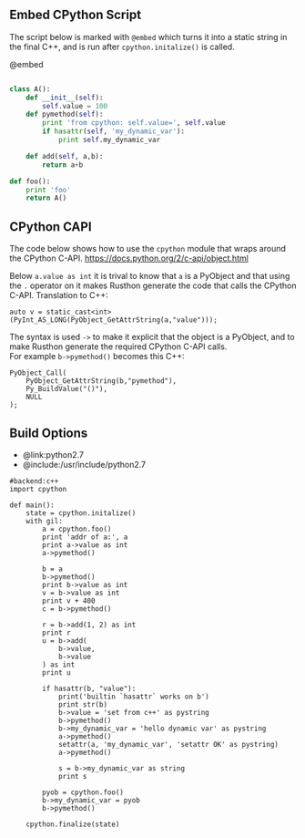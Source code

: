 Embed CPython Script
-------------

The script below is marked with `@embed` which turns it into a static string in the final C++,
and is run after `cpython.initalize()` is called.


@embed
```python

class A():
	def __init__(self):
		self.value = 100
	def pymethod(self):
		print 'from cpython: self.value=', self.value
		if hasattr(self, 'my_dynamic_var'):
			print self.my_dynamic_var

	def add(self, a,b):
		return a+b

def foo():
	print 'foo'
	return A()

```
CPython CAPI
------------
The code below shows how to use the `cpython` module that wraps around the CPython C-API.
https://docs.python.org/2/c-api/object.html

Below `a.value as int` it is trival to know that `a` is a PyObject and that using the `.` operator
on it makes Rusthon generate the code that calls the CPython C-API.
Translation to C++:
```
auto v = static_cast<int>(PyInt_AS_LONG(PyObject_GetAttrString(a,"value")));
```

The syntax is used `->` to make it explicit that the object is a PyObject,
and to make Rusthon generate the required CPython C-API calls.  
For example `b->pymethod()` becomes this C++:
```
PyObject_Call(
	PyObject_GetAttrString(b,"pymethod"),
	Py_BuildValue("()"),
	NULL
);
```


Build Options
-------------
* @link:python2.7
* @include:/usr/include/python2.7
```rusthon
#backend:c++
import cpython

def main():
	state = cpython.initalize()
	with gil:
		a = cpython.foo()
		print 'addr of a:', a
		print a->value as int
		a->pymethod()

		b = a
		b->pymethod()
		print b->value as int
		v = b->value as int
		print v + 400
		c = b->pymethod()

		r = b->add(1, 2) as int
		print r
		u = b->add(
			b->value, 
			b->value 
		) as int
		print u

		if hasattr(b, "value"):
			print('builtin `hasattr` works on b')
			print str(b)
			b->value = 'set from c++' as pystring
			b->pymethod()
			b->my_dynamic_var = 'hello dynamic var' as pystring
			a->pymethod()
			setattr(a, 'my_dynamic_var', 'setattr OK' as pystring)
			a->pymethod()

			s = b->my_dynamic_var as string
			print s

		pyob = cpython.foo()
		b->my_dynamic_var = pyob
		b->pymethod()

	cpython.finalize(state)

```